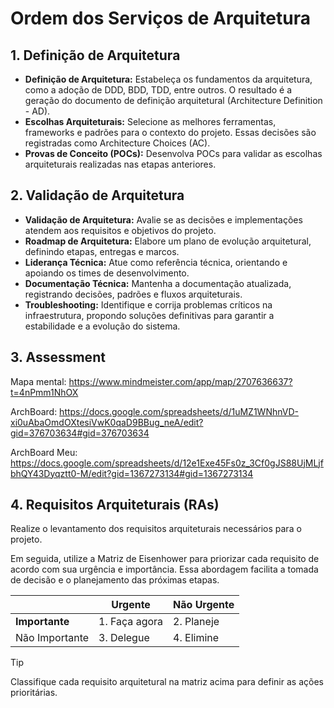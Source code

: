 # Ordem dos Serviços de Arquitetura

## 1. Definição de Arquitetura

- **Definição de Arquitetura:** Estabeleça os fundamentos da arquitetura, como a adoção de DDD, BDD, TDD, entre outros. O resultado é a geração do documento de definição arquitetural (Architecture Definition - AD).
- **Escolhas Arquiteturais:** Selecione as melhores ferramentas, frameworks e padrões para o contexto do projeto. Essas decisões são registradas como Architecture Choices (AC).
- **Provas de Conceito (POCs):** Desenvolva POCs para validar as escolhas arquiteturais realizadas nas etapas anteriores.

## 2. Validação de Arquitetura

- **Validação de Arquitetura:** Avalie se as decisões e implementações atendem aos requisitos e objetivos do projeto.
- **Roadmap de Arquitetura:** Elabore um plano de evolução arquitetural, definindo etapas, entregas e marcos.
- **Liderança Técnica:** Atue como referência técnica, orientando e apoiando os times de desenvolvimento.
- **Documentação Técnica:** Mantenha a documentação atualizada, registrando decisões, padrões e fluxos arquiteturais.
- **Troubleshooting:** Identifique e corrija problemas críticos na infraestrutura, propondo soluções definitivas para garantir a estabilidade e a evolução do sistema.

## 3. Assessment

Mapa mental: https://www.mindmeister.com/app/map/2707636637?t=4nPmm1NhOX

ArchBoard: https://docs.google.com/spreadsheets/d/1uMZ1WNhnVD-xi0uAbaOmdOXtesiVwK0qaD9BBug_neA/edit?gid=376703634#gid=376703634

ArchBoard Meu: https://docs.google.com/spreadsheets/d/12e1Exe45Fs0z_3Cf0gJS88UjMLjfbhQY43Dyqztt0-M/edit?gid=1367273134#gid=1367273134

## 4. Requisitos Arquiteturais (RAs)

Realize o levantamento dos requisitos arquiteturais necessários para o projeto.

Em seguida, utilize a Matriz de Eisenhower para priorizar cada requisito de acordo com sua urgência e importância. Essa abordagem facilita a tomada de decisão e o planejamento das próximas etapas.

|                | **Urgente**       | **Não Urgente**     |
|----------------|-------------------|---------------------|
| **Importante** | 1. Faça agora     | 2. Planeje          |
| Não Importante | 3. Delegue        | 4. Elimine          |

> [!TIP]
> Classifique cada requisito arquitetural na matriz acima para definir as ações prioritárias.
